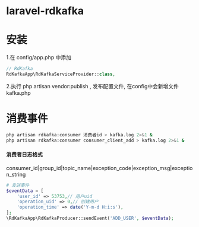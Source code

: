 # laravel-rdkafka

# 安装
1.在 config/app.php 中添加
```php
// RdKafka
RdKafkaApp\RdKafkaServiceProvider::class,
```

2.执行 php artisan vendor:publish , 发布配置文件, 在config中会新增文件kafka.php

# 消费事件
```sh
php artisan rdkafka:consumer 消费者id > kafka.log 2>&1 &
php artisan rdkafka:consumer consumer_client_add > kafka.log 2>&1 &
```

#### 消费者日志格式

consumer_id|group_id|topic_name|exception_code|exception_msg|exception_string

```php
# 发送事件
$eventData = [
    'user_id' => 53753,// 用户uid
    'operation_uid' => 0,// 创建用户
    'operation_time' => date('Y-m-d H:i:s'),
];
\RdKafkaApp\RdKafkaProducer::sendEvent('ADD_USER', $eventData);
```